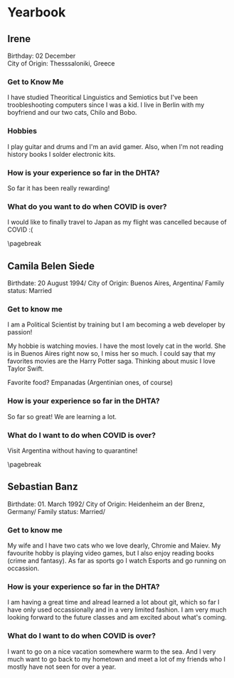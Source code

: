 # Yearbook

## Irene
Birthday: 02 December\
City of Origin: Thesssaloniki, Greece


### Get to Know Me
  I have studied Theoritical Linguistics and Semiotics but I've been troobleshooting computers since I was a kid.
  I live in Berlin with my boyfriend and our two cats, Chilo and Bobo.

### Hobbies
   I play guitar and drums and I'm an avid gamer. Also, when I'm not reading history books I solder electronic kits.

### How is your experience so far in the DHTA?
   So far it has been really rewarding!

### What do you want to do when COVID is over?
   I would like to finally travel to Japan as my flight was cancelled because of COVID :(

\pagebreak

## Camila Belen Siede

Birthdate: 20 August 1994/
City of Origin: Buenos Aires, Argentina/
Family status: Married

### Get to know me

I am a Political Scientist  by training but I am becoming a web developer by passion!

My hobbie is watching movies. I have the most lovely cat in the world. She is in Buenos Aires right now so, I miss her so much.
I could say that my favorites movies are the Harry Potter saga.
Thinking about music I love Taylor Swift.

Favorite food?  Empanadas (Argentinian ones, of course)

### How is your experience so far in the DHTA?
So far so great! We are learning a lot.

### What do I want to do when COVID is over?
Visit Argentina without having to quarantine! 

\pagebreak

## Sebastian Banz

Birthdate: 01. March 1992/
City of Origin: Heidenheim an der Brenz, Germany/
Family status: Married/

### Get to know me
My wife and I have two cats who we love dearly, Chromie and Maiev. My favourite hobby is playing video games, but I also enjoy reading books (crime and fantasy). As far as sports go I watch Esports and go running on occassion.

### How is your experience so far in the DHTA?
I am having a great time and alread learned a lot about git, which so far I have only used occassionally and in a very limited fashion. I am very much looking forward to the future classes and am excited about what's coming.

### What do I want to do when COVID is over?
I want to go on a nice vacation somewhere warm to the sea. And I very much want to go back to my hometown and meet a lot of my friends who I mostly have not seen for over a year.
